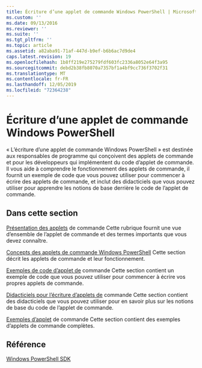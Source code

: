 ```yaml
---
title: Écriture d’une applet de commande Windows PowerShell | Microsoft Docs
ms.custom: ''
ms.date: 09/13/2016
ms.reviewer: ''
ms.suite: ''
ms.tgt_pltfrm: ''
ms.topic: article
ms.assetid: a82aba91-71af-447d-b9ef-b6b6ac7d9de4
caps.latest.revision: 19
ms.openlocfilehash: 1b8ff219e275279fdf603fc2336a8052e64f3a95
ms.sourcegitcommit: debd2b38fb8070a7357bf1a4bf9cc736f3702f31
ms.translationtype: MT
ms.contentlocale: fr-FR
ms.lasthandoff: 12/05/2019
ms.locfileid: "72364238"
---
```

# <a name="writing-a-windows-powershell-cmdlet"></a>Écriture d’une applet de commande Windows PowerShell

« L’écriture d’une applet de commande Windows PowerShell » est destinée aux responsables de programme qui conçoivent des applets de commande et pour les développeurs qui implémentent du code d’applet de commande. Il vous aide à comprendre le fonctionnement des applets de commande, il fournit un exemple de code que vous pouvez utiliser pour commencer à écrire des applets de commande, et inclut des didacticiels que vous pouvez utiliser pour apprendre les notions de base derrière le code de l’applet de commande.

## <a name="in-this-section"></a>Dans cette section

[Présentation des applets](./cmdlet-overview.md) de commande Cette rubrique fournit une vue d’ensemble de l’applet de commande et des termes importants que vous devez connaître.

[Concepts des applets de commande Windows PowerShell](./windows-powershell-cmdlet-concepts.md) Cette section décrit les applets de commande et leur fonctionnement.

[Exemples de code d’applet de](./examples-of-cmdlet-code.md) commande Cette section contient un exemple de code que vous pouvez utiliser pour commencer à écrire vos propres applets de commande.

[Didacticiels pour l’écriture d’applets de](./tutorials-for-writing-cmdlets.md) commande Cette section contient des didacticiels que vous pouvez utiliser pour en savoir plus sur les notions de base du code de l’applet de commande.

[Exemples d’applet](./cmdlet-samples.md) de commande Cette section contient des exemples d’applets de commande complètes.

## <a name="reference"></a>Référence

[Windows PowerShell SDK](../windows-powershell-reference.md)
